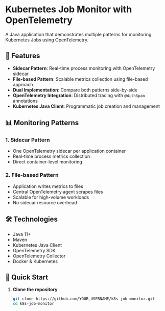# Kubernetes Job Monitor with OpenTelemetry

A Java application that demonstrates multiple patterns for monitoring Kubernetes Jobs using OpenTelemetry.

## 🎯 Features

- **Sidecar Pattern**: Real-time process monitoring with OpenTelemetry sidecar
- **File-based Pattern**: Scalable metrics collection using file-based approach
- **Dual Implementation**: Compare both patterns side-by-side
- **OpenTelemetry Integration**: Distributed tracing with `@WithSpan` annotations
- **Kubernetes Java Client**: Programmatic job creation and management

## 📊 Monitoring Patterns

### 1. Sidecar Pattern
- One OpenTelemetry sidecar per application container
- Real-time process metrics collection
- Direct container-level monitoring

### 2. File-based Pattern
- Application writes metrics to files
- Central OpenTelemetry agent scrapes files
- Scalable for high-volume workloads
- No sidecar resource overhead

## 🛠 Technologies

- Java 11+
- Maven
- Kubernetes Java Client
- OpenTelemetry SDK
- OpenTelemetry Collector
- Docker & Kubernetes

## 🚀 Quick Start

1. **Clone the repository**
   ```bash
   git clone https://github.com/YOUR_USERNAME/k8s-job-monitor.git
   cd k8s-job-monitor